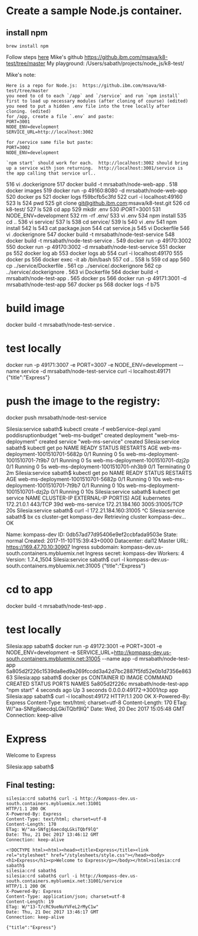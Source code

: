 # Create a sample Node.js container.

## install npm
```
brew install npm
```
Follow steps [here](https://nodejs.org/en/docs/guides/nodejs-docker-webapp/)
Mike's github https://github.ibm.com/msava/k8-test/tree/master
My playground: /Users/sabath/projects/node_js/k8-test/

Mike's note:
```
Here is a repo for Node.js:  https://github.ibm.com/msava/k8-test/tree/master
you need to cd to each `/app` and `/service` and run `npm install` first to load up necessary modules (after cloning of course) (edited)
you need to put a hidden .env file into the tree locally after cloning. (edited)
for /app, create a file `.env` and paste:
PORT=3001
NODE_ENV=development
SERVICE_URL=http://localhost:3002

for /service same file but paste:
PORT=3002
NODE_ENV=development

`npm start` should work for each.  http://localhost:3002 should bring up a service with json returning.  http://localhost:3001/service is the app calling that service url..
```

516  vi .dockerignore
 517  docker build -t mrsabath/node-web-app .
 518  docker images
 519  docker run -p 49160:8080 -d mrsabath/node-web-app
 520  docker ps
 521  docker logs f59bcfb5c3fd
 522  curl -i localhost:49160
 523  ls
 524  pwd
 525  git clone git@github.ibm.com:msava/k8-test.git
 526  cd k8-test/
 527  ls
 528  cd app
 529  mkdir .env
 530  iPORT=3001
 531  NODE_ENV=development
 532  rm -rf .env/
 533  vi .env
 534  npm install
 535  cd ..
 536  vi service/
 537  ls
 538  cd service/
 539  ls
 540  vi .env
 541  npm install
 542  ls
 543  cat package.json
 544  cat service.js
 545  vi Dockerfile
 546  vi .dockerignore
 547  docker build -t mrsabath/node-test-service
 548  docker build -t mrsabath/node-test-service .
 549  docker run -p 49170:3002
 550  docker run -p 49170:3002 -d mrsabath/node-test-service
 551  docker ps
 552  docker log ab
 553  docker logs ab
 554  curl -i localhost:49170
 555  docker ps
 556  docker exec -it ab /bin/bash
 557  cd ..
 558  ls
 559  cd app
 560  cp ../service/Dockerfile .
 561  cp ../service/.dockerignore
 562  cp ../service/.dockerignore .
 563  vi Dockerfile
 564  docker build -t mrsabath/node-test-app .
 565  docker ps
 566  docker run -p 49171:3001 -d mrsabath/node-test-app
 567  docker ps
 568  docker logs -f b75

# build image
docker build -t mrsabath/node-test-service .
# test locally
docker run -p 49171:3007 -e PORT=3007 -e NODE_ENV=development --name service -d mrsabath/node-test-service
curl -i localhost:49171
{"title":"Express"}
# push the image to the registry:
docker push mrsabath/node-test-service


Silesia:service sabath$ kubectl create -f webService-depl.yaml
poddisruptionbudget "web-ms-budget" created
deployment "web-ms-deployment" created
service "web-ms-service" created
Silesia:service sabath$ kubectl get po
NAME                                 READY     STATUS        RESTARTS   AGE
web-ms-deployment-1001510701-5682p   0/1       Running       0          5s
web-ms-deployment-1001510701-7t9b7   0/1       Running       0          5s
web-ms-deployment-1001510701-dzj2p   0/1       Running       0          5s
web-ms-deployment-1001510701-nh3b9   0/1       Terminating   0          2m
Silesia:service sabath$ kubectl get po
NAME                                 READY     STATUS    RESTARTS   AGE
web-ms-deployment-1001510701-5682p   0/1       Running   0          10s
web-ms-deployment-1001510701-7t9b7   0/1       Running   0          10s
web-ms-deployment-1001510701-dzj2p   0/1       Running   0          10s
Silesia:service sabath$ kubectl get service
NAME             CLUSTER-IP       EXTERNAL-IP   PORT(S)          AGE
kubernetes       172.21.0.1       <none>        443/TCP          39d
web-ms-service   172.21.184.160   <nodes>       3005:31005/TCP   20s
Silesia:service sabath$ curl -l 172.21.184.160:31005
^C
Silesia:service sabath$ bx cs cluster-get kompass-dev
Retrieving cluster kompass-dev...
OK

Name:			kompass-dev
ID:			0db57ad77d95406e9ef2ccbfada9503e
State:			normal
Created:		2017-11-10T15:39:43+0000
Datacenter:		dal12
Master URL:		https://169.47.70.10:30907
Ingress subdomain:	kompass-dev.us-south.containers.mybluemix.net
Ingress secret:		kompass-dev
Workers:		4
Version:		1.7.4_1504
Silesia:service sabath$ curl -l kompass-dev.us-south.containers.mybluemix.net:31005
{"title":"Express"}

# cd to app
docker build -t mrsabath/node-test-app .
# test locally
Silesia:app sabath$ docker run -p 49172:3001 -e PORT=3001 -e NODE_ENV=development -e SERVICE_URL=http://kompass-dev.us-south.containers.mybluemix.net:31005 --name app -d mrsabath/node-test-app
5a805d2f226c1539da8ed9a269fccdd3a42d7bc2887f5fd52e0b1d7356e86363
Silesia:app sabath$ docker ps
CONTAINER ID        IMAGE                        COMMAND             CREATED             STATUS              PORTS                               NAMES
5a805d2f226c        mrsabath/node-test-app       "npm start"         4 seconds ago       Up 3 seconds        0.0.0.0:49172->3001/tcp             app
Silesia:app sabath$ curl -i localhost:49172
HTTP/1.1 200 OK
X-Powered-By: Express
Content-Type: text/html; charset=utf-8
Content-Length: 170
ETag: W/"aa-SNfgj6aecdqLGkiTQbf9lQ"
Date: Wed, 20 Dec 2017 15:05:48 GMT
Connection: keep-alive

<!DOCTYPE html><html><head><title>Express</title><link rel="stylesheet" href="/stylesheets/style.css"></head><body><h1>Express</h1><p>Welcome to Express</p></body></html>Silesia:app sabath$

## Final testing:
```
silesia:crd sabath$ curl -i http://kompass-dev.us-south.containers.mybluemix.net:31001
HTTP/1.1 200 OK
X-Powered-By: Express
Content-Type: text/html; charset=utf-8
Content-Length: 170
ETag: W/"aa-SNfgj6aecdqLGkiTQbf9lQ"
Date: Thu, 21 Dec 2017 13:46:12 GMT
Connection: keep-alive

<!DOCTYPE html><html><head><title>Express</title><link rel="stylesheet" href="/stylesheets/style.css"></head><body><h1>Express</h1><p>Welcome to Express</p></body></html>silesia:crd sabath$
silesia:crd sabath$
silesia:crd sabath$ curl -i http://kompass-dev.us-south.containers.mybluemix.net:31001/service
HTTP/1.1 200 OK
X-Powered-By: Express
Content-Type: application/json; charset=utf-8
Content-Length: 19
ETag: W/"13-T/cRC9ueNuYVFeL2rMyC1w"
Date: Thu, 21 Dec 2017 13:46:17 GMT
Connection: keep-alive

{"title":"Express"}
```
